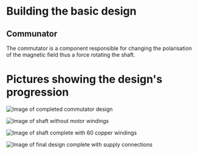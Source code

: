 # Building the basic design

## Communator

The commutator is a component responsible for changing the polarisation of the magnetic field thus a force rotating the shaft.

# Pictures showing the design's progression

![Image of completed commutator design](/home/othom/Pictures/IMG_20171002_092716.jpg)

![Image of shaft without motor windings](/home/othom/Pictures/IMG_20171002_092809.jpg)

![Image of shaft complete with 60 copper windings](/home/othom/Pictures/IMG_20171002_100624.jpg)

![Image of final design complete with supply connections](/home/othom/Pictures/IMG_20171002_105733.jpg)




